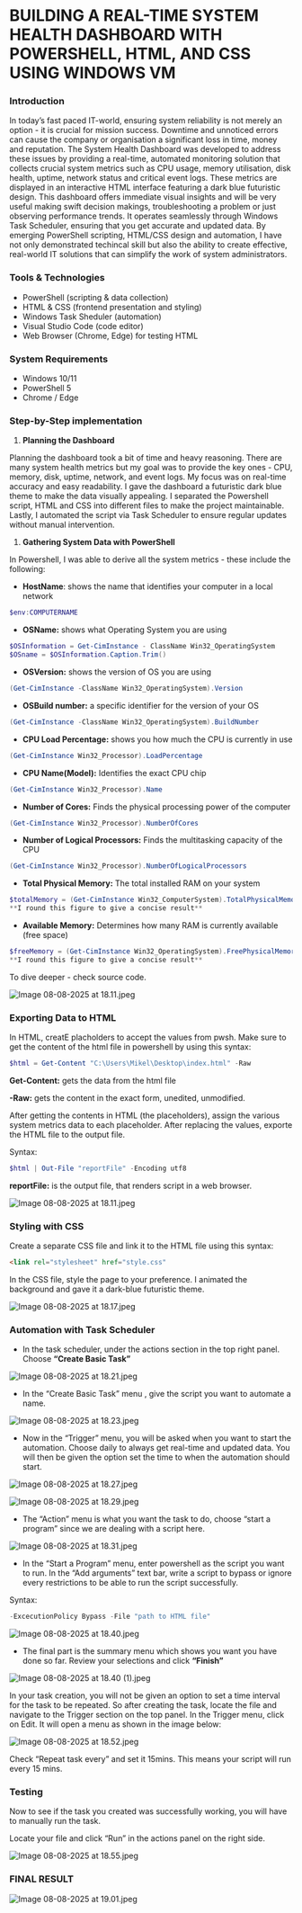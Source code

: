 # BUILDING A REAL-TIME SYSTEM HEALTH DASHBOARD WITH POWERSHELL, HTML, AND CSS USING WINDOWS VM

### Introduction

In today’s fast paced IT-world, ensuring system reliability is not merely an option - it is crucial for mission success. Downtime and unnoticed errors can cause the company or organisation a significant loss in time, money and reputation. The System Health Dashboard was developed to address these issues by providing a real-time, automated monitoring solution that collects crucial system metrics such as CPU usage, memory utilisation, disk health, uptime, network status and critical event logs. These metrics are displayed in an interactive HTML interface featuring a dark blue futuristic design. This dashboard offers immediate visual insights and will be very useful making swift decision makings, troubleshooting a problem or just observing performance trends. It operates seamlessly through  Windows Task Scheduler, ensuring that you get accurate and updated data. By emerging PowerShell scripting, HTML/CSS design and automation, I have not only demonstrated techincal skill but also the ability to create effective, real-world IT solutions that can simplify the work of system administrators.

### Tools & Technologies

- PowerShell (scripting & data collection)
- HTML & CSS (frontend presentation and styling)
- Windows Task Sheduler (automation)
- Visual Studio Code (code editor)
- Web Browser  (Chrome, Edge) for testing HTML

### System Requirements

- Windows 10/11
- PowerShell 5
- Chrome / Edge

### Step-by-Step implementation

1. **Planning the Dashboard**

Planning the dashboard took a bit of time and heavy reasoning. There are many system health metrics but my goal was to provide the key ones - CPU, memory, disk, uptime, network, and event logs. My focus was on real-time accuracy and easy readability. I gave the dashboard a futuristic dark blue theme to make the data visually appealing. I separated the Powershell script, HTML and CSS into different files to make the project maintainable. Lastly, I automated the script via Task Scheduler to ensure regular updates without manual intervention.

1. **Gathering System Data with PowerShell**

In Powershell, I was able to derive all the system metrics - these include the following:

- **HostName**: shows the name that identifies your computer in a local network

```powershell
$env:COMPUTERNAME
```

- **OSName:** shows what Operating System you are using

```powershell
$OSInformation = Get-CimInstance - ClassName Win32_OperatingSystem
$OSname = $OSInformation.Caption.Trim()
```

- **OSVersion:** shows the version of OS you are using

```powershell
(Get-CimInstance -ClassName Win32_OperatingSystem).Version
```

- **OSBuild number:** a specific identifier for the version of your OS

```powershell
(Get-CimInstance -ClassName Win32_OperatingSystem).BuildNumber
```

- **CPU Load Percentage:** shows you how much the CPU is currently in use

```powershell
(Get-CimInstance Win32_Processor).LoadPercentage
```

- **CPU Name(Model):** Identifies the exact CPU chip

```powershell
(Get-CimInstance Win32_Processor).Name
```

- **Number of Cores:** Finds the physical processing power of the computer

```powershell
(Get-CimInstance Win32_Processor).NumberOfCores
```

- **Number of Logical Processors:** Finds the multitasking capacity of the CPU

```powershell
(Get-CimInstance Win32_Processor).NumberOfLogicalProcessors
```

- **Total Physical Memory:** The total installed RAM on your system

```powershell
$totalMemory = (Get-CimInstance Win32_ComputerSystem).TotalPhysicalMemory/1GB
**I round this figure to give a concise result**
```

- **Available Memory:** Determines how many RAM is currently available (free space)

```powershell
$freeMemory = (Get-CimInstance Win32_OperatingSystem).FreePhysicalMemory/1MB
**I round this figure to give a concise result**
```

To dive deeper - check source code.

![Image 08-08-2025 at 18.11.jpeg](Screenshots/Image_08-08-2025_at_18.11.jpeg)

### Exporting Data to HTML

 In HTML, creatE placholders to accept the values from pwsh. Make sure to get the content of the html file in powershell by using this syntax:

```powershell
$html = Get-Content "C:\Users\Mikel\Desktop\index.html" -Raw
```

**Get-Content:** gets the data from the html file

**-Raw:** gets the content in the exact form, unedited, unmodified.

After getting the contents in HTML (the placeholders), assign the various system metrics data to each placeholder. After replacing the values, exporte the HTML file to the output file. 

Syntax:

```powershell
$html | Out-File "reportFile" -Encoding utf8
```

**reportFile:** is the output file, that renders script in a web browser.

![Image 08-08-2025 at 18.11.jpeg](Screenshots/Image_08-08-2025_at_18.11%201.jpeg)

### Styling with CSS

Create a separate CSS file and link it to the HTML file using this syntax:

```html
<link rel="stylesheet" href="style.css"
```

In the CSS file, style the page to your preference. I animated the background and gave it a dark-blue futuristic theme.

![Image 08-08-2025 at 18.17.jpeg](Screenshots/Image_08-08-2025_at_18.17.jpeg)

### Automation with Task Scheduler

- In the task scheduler, under the actions section in the top right panel. Choose **“Create Basic Task”**

![Image 08-08-2025 at 18.21.jpeg](Screenshots/Image_08-08-2025_at_18.21.jpeg)

- In the “Create Basic Task” menu , give the script you want to automate a name.

![Image 08-08-2025 at 18.23.jpeg](Screenshots/Image_08-08-2025_at_18.23.jpeg)

- Now in the “Trigger” menu, you will be asked when you want to start the automation. Choose daily to always get real-time and updated data. You will then be given the option set the time to when the automation should start.

![Image 08-08-2025 at 18.27.jpeg](Screenshots/Image_08-08-2025_at_18.27.jpeg)

![Image 08-08-2025 at 18.29.jpeg](Screenshots/Image_08-08-2025_at_18.29.jpeg)

- The “Action” menu is what you want the task to do, choose “start a program” since we are dealing with a script here.

![Image 08-08-2025 at 18.31.jpeg](Screenshots/Image_08-08-2025_at_18.31.jpeg)

- In the “Start a Program” menu, enter powershell as the script you want to run. In the “Add arguments” text bar, write a script to bypass or ignore every restrictions to be able to run the script successfully.

Syntax:

```powershell
-ExcecutionPolicy Bypass -File "path to HTML file"
```

![Image 08-08-2025 at 18.40.jpeg](Screenshots/Image_08-08-2025_at_18.40.jpeg)

- The final part is the summary menu which shows you want you have done so far. Review your selections and click **“Finish”**

![Image 08-08-2025 at 18.40 (1).jpeg](Screenshots/Image_08-08-2025_at_18.40_(1).jpeg)

In your task creation, you will not be given an option to set a time interval for the task to be repeated. So after creating the task, locate the file and navigate to the Trigger section on the top panel. In the Trigger menu, click on Edit. It will open a menu as shown in the image below:

![Image 08-08-2025 at 18.52.jpeg](Screenshots/Image_08-08-2025_at_18.52.jpeg)

Check “Repeat task every” and set it 15mins. This means your script will run every 15 mins.

### Testing

Now to see if the task you created was successfully working, you will have to manually run the task. 

Locate your file and click “Run” in the actions panel on the right side.

![Image 08-08-2025 at 18.55.jpeg](Screenshots/Image_08-08-2025_at_18.55.jpeg)


### FINAL RESULT

![Image 08-08-2025 at 19.01.jpeg](Screenshots/Image_08-08-2025_at_19.01.jpeg)
